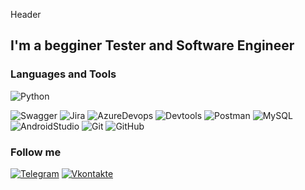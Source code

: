 Header

## I'm a begginer Tester and Software Engineer

### Languages and Tools
![Python](https://img.shields.io/badge/-Python-090909?style=for-the-badge&logo=Python)

![Swagger](https://img.shields.io/badge/-Swagger-090909?style=for-the-badge&logo=Swagger)
![Jira](https://img.shields.io/badge/-Jira-090909?style=for-the-badge&logo=Jira&logoColor=0053CD)
![AzureDevops](https://img.shields.io/badge/-Azure_Devops-090909?style=for-the-badge&logo=AzureDevops&logoColor=0078D7)
![Devtools](https://img.shields.io/badge/-Devtools-090909?style=for-the-badge&logo=GoogleChrome)
![Postman](https://img.shields.io/badge/-Postman-090909?style=for-the-badge&logo=Postman)
![MySQL](https://img.shields.io/badge/-MySQL-090909?style=for-the-badge&logo=MySQL)
![AndroidStudio](https://img.shields.io/badge/-Android_Studio-090909?style=for-the-badge&logo=AndroidStudio)
![Git](https://img.shields.io/badge/-Git-090909?style=for-the-badge&logo=Git)
![GitHub](https://img.shields.io/badge/-GitHub-090909?style=for-the-badge&logo=GitHub)
<!-- ![Parawise](https://img.shields.io/badge/-Parawise-090909?style=for-the-badge&logo=Parawise) -->
<!-- ![Qase](https://img.shields.io/badge/-Qase-090909?style=for-the-badge&logo=Qase) -->
<!-- ![Testit](https://img.shields.io/badge/-Testit-090909?style=for-the-badge&logo=Testit) -->
<!-- ![Youtrack](https://img.shields.io/badge/-Youtrack-090909?style=for-the-badge&logo=Youtrack) -->
<!-- ![SoapUI](https://img.shields.io/badge/-SoapUI-090909?style=for-the-badge&logo=SoapUI) -->
<!-- ![CharlesProxy](https://img.shields.io/badge/-Charles_Proxy-090909?style=for-the-badge&logo=CharlesProxy) -->
<!-- ![Fiddler](https://img.shields.io/badge/-Fiddler-090909?style=for-the-badge&logo=Fiddler) -->

### Follow me
[![Telegram](https://img.shields.io/badge/-Telegram-090909?style=for-the-badge&logo=Telegram)](https://t.me/Push_1UP)
[![Vkontakte](https://img.shields.io/badge/-Vkontakte-090909?style=for-the-badge&logo=Vk&logoColor=4F7DB3)](https://vk.com/push_1up)